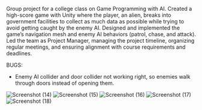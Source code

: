 Group project for a college class on Game Programming with AI. 
Created a high-score game with Unity where the player, an alien, breaks into government facilities to collect as much data as possible while trying to avoid getting caught by the enemy AI.
Designed and implemented the game’s navigation mesh and enemy AI behaviors (patrol, chase, and attack).
Led the team as Project Manager, managing the project timeline, organizing regular meetings, and ensuring alignment with course requirements and deadlines.

BUGS:
  - Enemy AI collider and door collider not working right, so enemies walk through doors instead of opening them. 

![Screenshot (14)](https://github.com/user-attachments/assets/e333d022-f1ba-49c1-9875-47d178782f13)
![Screenshot (15)](https://github.com/user-attachments/assets/4fd882c2-a2a5-45ca-b085-9111783e9abc)
![Screenshot (16)](https://github.com/user-attachments/assets/e2b7cc2d-391b-4b62-848d-3a6048c6cd34)
![Screenshot (17)](https://github.com/user-attachments/assets/4bf923a9-d0a0-465e-a623-841ed1dbc11e)
![Screenshot (18)](https://github.com/user-attachments/assets/fdc3da79-4f5a-4239-9b89-88471e403a2d)

